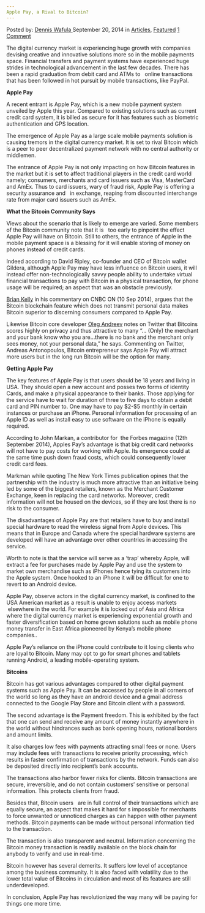 ```yaml
---
Apple Pay, a Rival to Bitcoin?
---
```

<article class="post-listing post-7114 post type-post status-publish format-standard has-post-thumbnail hentry category-articles category-deepdot-news tag-apple tag-bitcoin tag-pay tag-rival">
    <div class="post-inner">
    <p class="post-meta">
    <span>Posted by: <a href="https://www.deepdotweb.com/author/denniswafula/" title="">Dennis Wafula </a></span>
    <span>September 20, 2014</span>
    <span>in <a href="https://www.deepdotweb.com/category/articles/" rel="category tag">Articles</a>, <a href="https://www.deepdotweb.com/category/deepdot-news/" rel="category tag">Featured</a></span>
    <span><a href="https://www.deepdotweb.com/2014/09/20/apple-pay-rival-bitcoin/#comments">1 Comment</a></span>
    </p>
    <div class="clear"></div>
    <div class="entry">
    <p>The digital currency market is experiencing huge growth with companies devising creative and innovative solutions more so in the mobile payments space. Financial transfers and payment systems have experienced huge strides in technological advancement in the last few decades. There has been a rapid graduation from debit card and ATMs to   online transactions that has been followed in hot pursuit by mobile transactions, like PayPal.</p>
    <p><strong>Apple Pay</strong></p>
    <p>A recent entrant is Apple Pay, which is a new mobile payment system unveiled by Apple this year. Compared to existing solutions such as current credit card system, it is billed as secure for it has features such as biometric authentication and GPS location.</p>
    <p>The emergence of Apple Pay as a large scale mobile payments solution is causing tremors in the digital currency market. It is set to rival Bitcoin which is a peer to peer decentralized payment network with no central authority or middlemen.</p>
    <p>The entrance of Apple Pay is not only impacting on how Bitcoin features in the market but it is set to affect traditional players in the credit card world namely; consumers, merchants and card issuers such as Visa, MasterCard and AmEx. Thus to card issuers, wary of fraud risk, Apple Pay is offering a security assurance and   in exchange, reaping from discounted interchange rate from major card issuers such as AmEx.</p>
    <p><strong>What the Bitcoin Community Says</strong></p>
    <p>Views about the scenario that is likely to emerge are varied. Some members of the Bitcoin community note that it is   too early to pinpoint the effect Apple Pay will have on Bitcoin. Still to others, the entrance of Apple in the mobile payment space is a blessing for it will enable storing of money on phones instead of credit cards.</p>
    <p>Indeed according to David Ripley, co-founder and CEO of Bitcoin wallet Gildera, although Apple Pay may have less influence on Bitcoin users, it will instead offer non-technologically savvy people ability to undertake virtual financial transactions to pay with Bitcoin in a physical transaction, for phone usage will be required; an aspect that was an obstacle previously.</p>
    <p><a href="http://www.cnbc.com/id/100829125">Brian Kelly</a> in his commentary on CNBC ON (10 Sep 2014), argues that the Bitcoin blockchain feature which does not transmit personal data makes Bitcoin superior to discerning consumers compared to Apple Pay.</p>
    <p>Likewise Bitcoin core developer <a href="http://blog.oleganza.com/">Oleg Andreev</a> notes on Twitter that Bitcoins scores highly on privacy and thus attractive to many “… (Only) the merchant and your bank know who you are…there is no bank and the merchant only sees money, not your personal data,” he says. Commenting on Twitter, Andreas Antonopoulos, Bitcoin entrepreneur says Apple Pay will attract more users but in the long run Bitcoin will be the option for many.</p>
    <p><strong>Getting Apple Pay</strong></p>
    <p>The key features of Apple Pay is that users should be 18 years and living in USA. They should open a new account and posses two forms of identity Cards, and make a physical appearance to their banks. Those applying for the service have to wait for duration of three to five days to obtain a debit card and PIN number to. One may have to pay $2-$5 monthly in certain instances or purchase an iPhone. Personal information for processing of an Apple ID as well as install easy to use software on the iPhone is equally required.</p>
    <p>According to John Markan, a contributor for  the Forbes magazine (12th September 2014), Apples Pay’s advantage is that big credit card networks will not have to pay costs for working with Apple. Its emergence could at the same time push down fraud costs, which could consequently lower credit card fees.</p>
    <p>Markman while quoting The New York Times publication opines that the partnership with the industry is much more attractive than an initiative being led by some of the biggest retailers, known as the Merchant Customer Exchange, keen in replacing the card networks. Moreover, credit information will not be housed on the devices, so if they are lost there is no risk to the consumer.</p>
    <p>The disadvantages of Apple Pay are that retailers have to buy and install special hardware to read the wireless signal from Apple devices. This means that in Europe and Canada where the special hardware systems are developed will have an advantage over other countries in accessing the service.</p>
    <p>Worth to note is that the service will serve as a ‘trap’ whereby Apple, will extract a fee for purchases made by Apple Pay and use the system to market own merchandise such as iPhones hence tying its customers into the Apple system. Once hooked to an iPhone it will be difficult for one to revert to an Android device.</p>
    <p>Apple Pay, observe actors in the digital currency market, is confined to the USA American market as a result is unable to enjoy access markets  elsewhere in the world. For example it is locked out of Asia and Africa where the digital currency market is experiencing exponential growth and faster diversification based on home grown solutions such as mobile phone money transfer in East Africa pioneered by Kenya’s mobile phone companies..</p>
    <p>Apple Pay’s reliance on the iPhone could contribute to it losing clients who are loyal to Bitcoin. Many may opt to go for smart phones and tablets running Android, a leading mobile-operating system.</p>
    <p><strong>Bitcoins</strong></p>
    <p>Bitcoin has got various advantages compared to other digital payment systems such as Apple Pay. It can be accessed by people in all corners of the world so long as they have an android device and a gmail address connected to the Google Play Store and Bitcoin client with a password.</p>
    <p>The second advantage is the Payment freedom. This is exhibited by the fact that one can send and receive any amount of money instantly anywhere in the world without hindrances such as bank opening hours, national borders and amount limits.</p>
    <p>It also charges low fees with payments attracting small fees or none. Users may include fees with transactions to receive priority processing, which results in faster confirmation of transactions by the network. Funds can also be deposited directly into recipient’s bank accounts.</p>
    <p>The transactions also harbor fewer risks for clients. Bitcoin transactions are secure, irreversible, and do not contain customers’ sensitive or personal information. This protects clients from fraud.</p>
    <p>Besides that, Bitcoin users   are in full control of their transactions which are equally secure, an aspect that makes it hard for s impossible for merchants to force unwanted or unnoticed charges as can happen with other payment methods. Bitcoin payments can be made without personal information tied to the transaction.</p>
    <p>The transaction is also transparent and neutral. Information concerning the Bitcoin money transaction is readily available on the block chain for anybody to verify and use in real-time.</p>
    <p>Bitcoin however has several demerits. It suffers low level of acceptance among the business community. It is also faced with volatility due to the lower total value of Bitcoins in circulation and most of its features are still underdeveloped.</p>
    <p>In conclusion, Apple Pay has revolutionized the way many will be paying for things one more time.</p>
    </div>
    <span style="display:none"><a href="https://www.deepdotweb.com/tag/apple/" rel="tag">apple</a> <a href="https://www.deepdotweb.com/tag/bitcoin/" rel="tag">bitcoin</a> <a href="https://www.deepdotweb.com/tag/pay/" rel="tag">pay</a> <a href="https://www.deepdotweb.com/tag/rival/" rel="tag">rival</a></span> <span style="display:none" class="updated">2014-09-20</span>
    <div style="display:none" class="vcard author" itemprop="author" itemscope itemtype="http://schema.org/Person"><strong class="fn" itemprop="name"><a href="https://www.deepdotweb.com/author/denniswafula/" title="Posts by Dennis Wafula" rel="author">Dennis Wafula</a></strong></div>
    </div>
</article>

